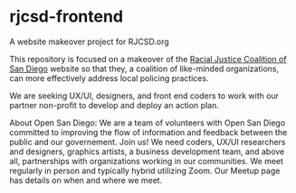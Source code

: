 # rjcsd-frontend
A website makeover project for RJCSD.org 

This repository is focused on a makeover of the [Racial Justice Coalition of San Diego](http://rjcsd.org) website so that they, a coalition of like-minded organizations, can more effectively address local policing practices.

We are seeking UX/UI, designers, and front end coders to work with our partner non-profit to develop and deploy an action plan. 

About Open San Diego: We are a team of volunteers with Open San Diego committed to improving the flow of information and feedback between the public and our governement. Join us! We need coders, UX/UI researchers and designers, graphics artists, a business development team, and above all, partnerships with organizations working in our communities. We meet regularly in person and typically hybrid utilizing Zoom. Our Meetup page has details on when and where we meet.
